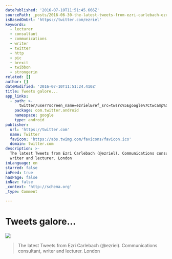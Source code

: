 ```yaml
---
datePublished: '2016-07-10T11:51:45.666Z'
sourcePath: _posts/2016-06-30-the-latest-tweets-from-ezri-carlebach-ezriel-communicati.md
isBasedOnUrl: 'https://twitter.com/ezriel'
keywords:
  - lecturer
  - consultant
  - communications
  - writer
  - twitter
  - http
  - pic
  - brexit
  - twibbon
  - strongerin
related: []
author: []
dateModified: '2016-07-10T11:51:24.410Z'
title: Tweets galore...
app_links:
  - path: >-
      twitter/user?screen_name=ezriel&ref_src=twsrc%5Egoogle%7Ctwcamp%5Eandroidseo%7Ctwgr%5Eprofile
    package: com.twitter.android
    namespace: google
    type: android
publisher:
  url: 'https://twitter.com'
  name: Twitter
  favicon: 'https://abs.twimg.com/favicons/favicon.ico'
  domain: twitter.com
description: >-
  The latest Tweets from Ezri Carlebach (@ezriel). Communications consultant,
  writer and lecturer. London
inLanguage: en
starred: false
inFeed: true
hasPage: false
inNav: false
_context: 'http://schema.org'
_type: Comment

---
```

# Tweets galore...
![](https://the-grid-user-content.s3-us-west-2.amazonaws.com/4ebe3dc1-2ee4-45df-9cfb-de10c52dda25.png)

> The latest Tweets from Ezri Carlebach (@ezriel). Communications consultant, writer and lecturer. London